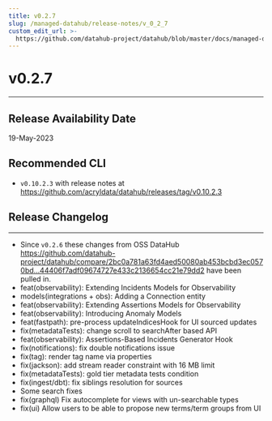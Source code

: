 ```yaml
---
title: v0.2.7
slug: /managed-datahub/release-notes/v_0_2_7
custom_edit_url: >-
  https://github.com/datahub-project/datahub/blob/master/docs/managed-datahub/release-notes/v_0_2_7.md
---
```

# v0.2.7
---

Release Availability Date
---
19-May-2023

Recommended CLI
---
- `v0.10.2.3` with release notes at https://github.com/acryldata/datahub/releases/tag/v0.10.2.3

## Release Changelog
---
- Since `v0.2.6` these changes from OSS DataHub https://github.com/datahub-project/datahub/compare/2bc0a781a63fd4aed50080ab453bcbd3ec0570bd...44406f7adf09674727e433c2136654cc21e79dd2 have been pulled in.
- feat(observability): Extending Incidents Models for Observability
- models(integrations + obs): Adding a Connection entity
- feat(observability): Extending Assertions Models for Observability
- feat(observability): Introducing Anomaly Models
- feat(fastpath): pre-process updateIndicesHook for UI sourced updates
- fix(metadataTests): change scroll to searchAfter based API
- feat(observability): Assertions-Based Incidents Generator Hook
- fix(notifications): fix double notifications issue
- fix(tag): render tag name via properties
- fix(jackson): add stream reader constraint with 16 MB limit
- fix(metadataTests): gold tier metadata tests condition
- fix(ingest/dbt): fix siblings resolution for sources
- Some search fixes
- fix(graphql) Fix autocomplete for views with un-searchable types
- fix(ui) Allow users to be able to propose new terms/term groups from UI
